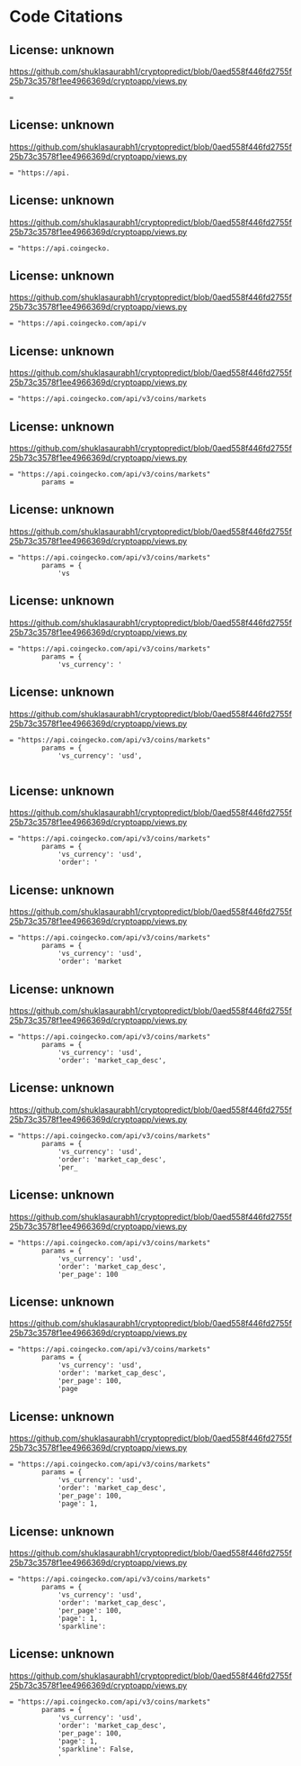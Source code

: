 # Code Citations

## License: unknown
https://github.com/shuklasaurabh1/cryptopredict/blob/0aed558f446fd2755f25b73c3578f1ee4966369d/cryptoapp/views.py

```
=
```


## License: unknown
https://github.com/shuklasaurabh1/cryptopredict/blob/0aed558f446fd2755f25b73c3578f1ee4966369d/cryptoapp/views.py

```
= "https://api.
```


## License: unknown
https://github.com/shuklasaurabh1/cryptopredict/blob/0aed558f446fd2755f25b73c3578f1ee4966369d/cryptoapp/views.py

```
= "https://api.coingecko.
```


## License: unknown
https://github.com/shuklasaurabh1/cryptopredict/blob/0aed558f446fd2755f25b73c3578f1ee4966369d/cryptoapp/views.py

```
= "https://api.coingecko.com/api/v
```


## License: unknown
https://github.com/shuklasaurabh1/cryptopredict/blob/0aed558f446fd2755f25b73c3578f1ee4966369d/cryptoapp/views.py

```
= "https://api.coingecko.com/api/v3/coins/markets
```


## License: unknown
https://github.com/shuklasaurabh1/cryptopredict/blob/0aed558f446fd2755f25b73c3578f1ee4966369d/cryptoapp/views.py

```
= "https://api.coingecko.com/api/v3/coins/markets"
        params =
```


## License: unknown
https://github.com/shuklasaurabh1/cryptopredict/blob/0aed558f446fd2755f25b73c3578f1ee4966369d/cryptoapp/views.py

```
= "https://api.coingecko.com/api/v3/coins/markets"
        params = {
            'vs
```


## License: unknown
https://github.com/shuklasaurabh1/cryptopredict/blob/0aed558f446fd2755f25b73c3578f1ee4966369d/cryptoapp/views.py

```
= "https://api.coingecko.com/api/v3/coins/markets"
        params = {
            'vs_currency': '
```


## License: unknown
https://github.com/shuklasaurabh1/cryptopredict/blob/0aed558f446fd2755f25b73c3578f1ee4966369d/cryptoapp/views.py

```
= "https://api.coingecko.com/api/v3/coins/markets"
        params = {
            'vs_currency': 'usd',
            
```


## License: unknown
https://github.com/shuklasaurabh1/cryptopredict/blob/0aed558f446fd2755f25b73c3578f1ee4966369d/cryptoapp/views.py

```
= "https://api.coingecko.com/api/v3/coins/markets"
        params = {
            'vs_currency': 'usd',
            'order': '
```


## License: unknown
https://github.com/shuklasaurabh1/cryptopredict/blob/0aed558f446fd2755f25b73c3578f1ee4966369d/cryptoapp/views.py

```
= "https://api.coingecko.com/api/v3/coins/markets"
        params = {
            'vs_currency': 'usd',
            'order': 'market
```


## License: unknown
https://github.com/shuklasaurabh1/cryptopredict/blob/0aed558f446fd2755f25b73c3578f1ee4966369d/cryptoapp/views.py

```
= "https://api.coingecko.com/api/v3/coins/markets"
        params = {
            'vs_currency': 'usd',
            'order': 'market_cap_desc',
```


## License: unknown
https://github.com/shuklasaurabh1/cryptopredict/blob/0aed558f446fd2755f25b73c3578f1ee4966369d/cryptoapp/views.py

```
= "https://api.coingecko.com/api/v3/coins/markets"
        params = {
            'vs_currency': 'usd',
            'order': 'market_cap_desc',
            'per_
```


## License: unknown
https://github.com/shuklasaurabh1/cryptopredict/blob/0aed558f446fd2755f25b73c3578f1ee4966369d/cryptoapp/views.py

```
= "https://api.coingecko.com/api/v3/coins/markets"
        params = {
            'vs_currency': 'usd',
            'order': 'market_cap_desc',
            'per_page': 100
```


## License: unknown
https://github.com/shuklasaurabh1/cryptopredict/blob/0aed558f446fd2755f25b73c3578f1ee4966369d/cryptoapp/views.py

```
= "https://api.coingecko.com/api/v3/coins/markets"
        params = {
            'vs_currency': 'usd',
            'order': 'market_cap_desc',
            'per_page': 100,
            'page
```


## License: unknown
https://github.com/shuklasaurabh1/cryptopredict/blob/0aed558f446fd2755f25b73c3578f1ee4966369d/cryptoapp/views.py

```
= "https://api.coingecko.com/api/v3/coins/markets"
        params = {
            'vs_currency': 'usd',
            'order': 'market_cap_desc',
            'per_page': 100,
            'page': 1,
```


## License: unknown
https://github.com/shuklasaurabh1/cryptopredict/blob/0aed558f446fd2755f25b73c3578f1ee4966369d/cryptoapp/views.py

```
= "https://api.coingecko.com/api/v3/coins/markets"
        params = {
            'vs_currency': 'usd',
            'order': 'market_cap_desc',
            'per_page': 100,
            'page': 1,
            'sparkline':
```


## License: unknown
https://github.com/shuklasaurabh1/cryptopredict/blob/0aed558f446fd2755f25b73c3578f1ee4966369d/cryptoapp/views.py

```
= "https://api.coingecko.com/api/v3/coins/markets"
        params = {
            'vs_currency': 'usd',
            'order': 'market_cap_desc',
            'per_page': 100,
            'page': 1,
            'sparkline': False,
            '
```

